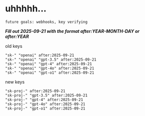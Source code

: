 # uhhhhh...

`future goals: webhooks, key verifying`



***Fill out 2025-09-21 with the format after:YEAR-MONTH-DAY or after:YEAR***

old keys
```
"sk-" "openai" after:2025-09-21
"sk-" "openai" "gpt-3.5" after:2025-09-21
"sk-" "openai" "gpt-4" after:2025-09-21
"sk-" "openai" "gpt-4o" after:2025-09-21
"sk-" "openai" "gpt-o1" after:2025-09-21
```

new keys
```
"sk-proj-" after:2025-09-21
"sk-proj-" "gpt-3.5" after:2025-09-21
"sk-proj-" "gpt-4" after:2025-09-21
"sk-proj-" "gpt-4o" after:2025-09-21
"sk-proj-" "gpt-o1" after:2025-09-21
```
